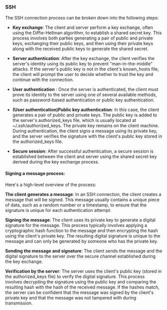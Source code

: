 ### SSH
The SSH connection process can be broken down into the following steps:  
  
- **Key exchange**: The client and server perform a key exchange, often using the Diffie-Hellman algorithm, to establish a shared secret key. This process involves both parties generating a pair of public and private keys, exchanging their public keys, and then using their private keys along with the received public keys to generate the shared secret.  
  
- **Server authentication**: After the key exchange, the client verifies the server's identity using its public key to prevent "man-in-the-middle" attacks. If the server's public key is not in the client's known_hosts file, the client will prompt the user to decide whether to trust the key and continue with the connection.  
  
- **User authentication** : Once the server is authenticated, the client must prove its identity to the server using one of several available methods, such as password-based authentication or public key authentication.  
  
 - **(User authentication)Public key authentication**: In this case, the client generates a pair of public and private keys. The public key is added to the server's authorized_keys file, which is usually located at ~/.ssh/authorized_keys. The private key remains on the client machine. During authentication, the client signs a message using its private key, and the server verifies the signature with the client's public key stored in the authorized_keys file.  
  
- **Secure session**: After successful authentication, a secure session is established between the client and server using the shared secret key derived during the key exchange process.  
  
  
#### Signing a message process:  
Here's a high-level overview of the process:  
  
**The client generates a message**: In an SSH connection, the client creates a message that will be signed. This message usually contains a unique piece of data, such as a random number or a timestamp, to ensure that the signature is unique for each authentication attempt.  
  
**Signing the message**: The client uses its private key to generate a digital signature for the message. This process typically involves applying a cryptographic hash function to the message and then encrypting the hash using the client's private key. The resulting digital signature is unique to the message and can only be generated by someone who has the private key.  
  
**Sending the message and signature**: The client sends the message and the digital signature to the server over the secure channel established during the key exchange.  
  
**Verification by the server**: The server uses the client's public key (stored in the authorized_keys file) to verify the digital signature. This process involves decrypting the signature using the public key and comparing the resulting hash with the hash of the received message. If the hashes match, the server can be confident that the message was signed by the client's private key and that the message was not tampered with during transmission.
